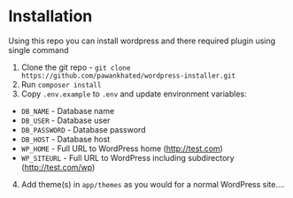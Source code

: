 # Installation
Using this repo you can install wordpress and there required plugin using single command 

1. Clone the git repo - `git clone https://github.com/pawankhated/wordpress-installer.git`
2. Run `composer install`
3. Copy `.env.example` to `.env` and update environment variables:
  * `DB_NAME` - Database name
  * `DB_USER` - Database user
  * `DB_PASSWORD` - Database password
  * `DB_HOST` - Database host
  * `WP_HOME` - Full URL to WordPress home (http://test.com)
  * `WP_SITEURL` - Full URL to WordPress including subdirectory (http://test.com/wp)

4. Add theme(s) in `app/themes` as you would for a normal WordPress site....

